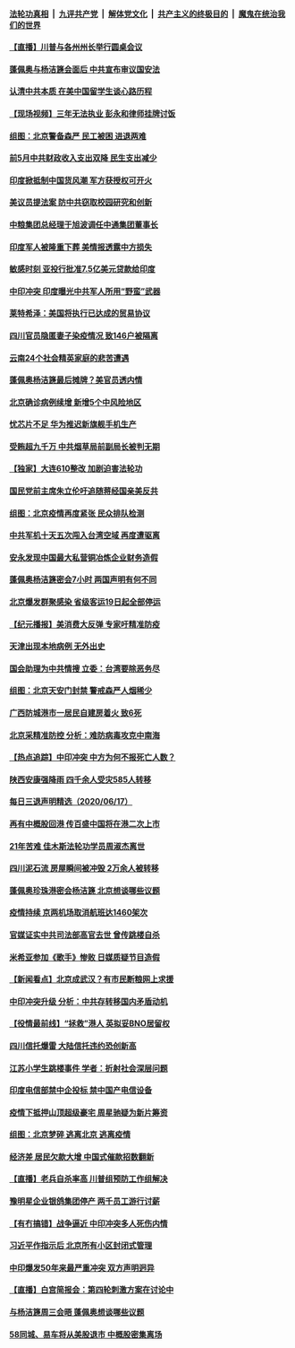 ####  [法轮功真相](../../../../basic/blob/master/README.md?t=06190402) &nbsp;|&nbsp; [九评共产党](../../../../9ping.md/blob/master/README.md?t=06190402) &nbsp;|&nbsp; [解体党文化](../../../../jtdwh.md/blob/master/README.md?t=06190402)  &nbsp;|&nbsp; [共产主义的终极目的](../../../../gczydzjmd.md/blob/master/README.md?t=06190402) &nbsp;|&nbsp; [魔鬼在统治我们的世界](../../../../mgztzwmdsj.md/blob/master/README.md?t=06190402) 

#### [【直播】川普与各州州长举行圆桌会议](../pages/nsc413/n12196074.md?t=06190402) 

#### [蓬佩奥与杨洁篪会面后 中共宣布审议国安法](../pages/nsc413/n12195997.md?t=06190402) 

#### [认清中共本质 在美中国留学生谈心路历程](../pages/nsc413/n12195569.md?t=06190402) 

#### [【现场视频】三年无法执业 彭永和律师挂牌讨饭](../pages/nsc413/n12196102.md?t=06190402) 

#### [组图：北京警备森严 民工被困 进退两难](../pages/nsc413/n12195180.md?t=06190402) 

#### [前5月中共财政收入支出双降 民生支出减少](../pages/nsc413/n12195593.md?t=06190402) 

#### [印度掀抵制中国货风潮 军方获授权可开火](../pages/nsc413/n12195858.md?t=06190402) 

#### [美议员提法案 防中共窃取校园研究和创新](../pages/nsc413/n12195563.md?t=06190402) 

#### [中粮集团总经理于旭波调任中通集团董事长](../pages/nsc413/n12195718.md?t=06190402) 

#### [印度军人被隆重下葬 美情报透露中方损失](../pages/nsc413/n12195687.md?t=06190402) 

#### [敏感时刻 亚投行批准7.5亿美元贷款给印度](../pages/nsc413/n12195525.md?t=06190402) 

#### [中印冲突 印度曝光中共军人所用“野蛮”武器](../pages/nsc413/n12195119.md?t=06190402) 

#### [莱特希泽：美国将执行已达成的贸易协议](../pages/nsc413/n12195278.md?t=06190402) 

#### [四川官员隐匿妻子染疫情况 致146户被隔离](../pages/nsc413/n12195036.md?t=06190402) 

#### [云南24个社会精英家庭的悲苦遭遇](../pages/nsc413/n12189334.md?t=06190402) 

#### [蓬佩奥杨洁篪最后摊牌？美官员透内情](../pages/nsc413/n12195078.md?t=06190402) 

#### [北京确诊病例续增 新增5个中风险地区](../pages/nsc413/n12194096.md?t=06190402) 

#### [忧芯片不足 华为推迟新旗舰手机生产](../pages/nsc413/n12195028.md?t=06190402) 

#### [受贿超九千万 中共烟草局前副局长被判无期](../pages/nsc413/n12194833.md?t=06190402) 

#### [【独家】大连610整改 加剧迫害法轮功](../pages/nsc413/n12156726.md?t=06190402) 

#### [国民党前主席朱立伦吁追随蒋经国亲美反共](../pages/nsc413/n12194619.md?t=06190402) 


#### [组图：北京疫情再度紧张 民众排队检测](../pages/nsc413/n12194825.md?t=06190402) 

#### [中共军机十天五次闯入台湾空域 再度遭驱离](../pages/nsc413/n12194633.md?t=06190402) 

#### [安永发现中国最大私营铜冶炼企业财务造假](../pages/nsc413/n12193775.md?t=06190402) 

#### [蓬佩奥杨洁篪密会7小时 两国声明有何不同](../pages/nsc413/n12194738.md?t=06190402) 

#### [北京爆发群聚感染 省级客运19日起全部停运](../pages/nsc413/n12194365.md?t=06190402) 

#### [【纪元播报】美消费大反弹 专家吁精准防疫](../pages/nsc413/n12193751.md?t=06190402) 

#### [天津出现本地病例 无外出史](../pages/nsc413/n12194593.md?t=06190402) 

#### [国会助理为中共情搜 立委：台湾要除恶务尽](../pages/nsc413/n12193920.md?t=06190402) 

#### [组图：北京天安门封禁 警戒森严人烟稀少](../pages/nsc413/n12193256.md?t=06190402) 

#### [广西防城港市一居民自建房着火 致6死](../pages/nsc413/n12193987.md?t=06190402) 

#### [北京采精准防控 分析：难防病毒攻克中南海](../pages/nsc413/n12194031.md?t=06190402) 

#### [【热点追踪】中印冲突 中方为何不报死亡人数？](../pages/nsc413/n12194094.md?t=06190402) 

#### [陕西安康强降雨 四千余人受灾585人转移](../pages/nsc413/n12193904.md?t=06190402) 

#### [每日三退声明精选（2020/06/17）](../pages/nsc413/n12194018.md?t=06190402) 

#### [再有中概股回港 传百盛中国将在港二次上市](../pages/nsc413/n12193600.md?t=06190402) 

#### [21年苦难 佳木斯法轮功学员周淑杰离世](../pages/nsc413/n12192241.md?t=06190402) 

#### [四川泥石流 房屋瞬间被冲毁 2万余人被转移](../pages/nsc413/n12191488.md?t=06190402) 

#### [蓬佩奥珍珠港密会杨洁篪 北京想谈哪些议题](../pages/nsc413/n12193642.md?t=06190402) 

#### [疫情持续 京两机场取消航班达1460架次](../pages/nsc413/n12193757.md?t=06190402) 

#### [官媒证实中共司法部高官去世 曾传跳楼自杀](../pages/nsc413/n12193584.md?t=06190402) 

#### [米希亚参加《歌手》惨败 日媒质疑节目造假](../pages/nsc413/n12193273.md?t=06190402) 

#### [【新闻看点】北京成武汉？有市民断粮网上求援](../pages/nsc413/n12193215.md?t=06190402) 

#### [中印冲突升级 分析：中共存转移国内矛盾动机](../pages/nsc413/n12193352.md?t=06190402) 

#### [【役情最前线】“拯救”港人 英拟妥BNO居留权](../pages/nsc413/n12193013.md?t=06190402) 

#### [四川信托爆雷 大陆信托违约恐创新高](../pages/nsc413/n12193238.md?t=06190402) 

#### [江苏小学生跳楼事件 学者：折射社会深层问题](../pages/nsc413/n12193135.md?t=06190402) 

#### [印度电信部禁中企投标 禁中国产电信设备](../pages/nsc413/n12193167.md?t=06190402) 

#### [疫情下抵押山顶超级豪宅 周星驰疑为新片筹资](../pages/nsc413/n12192972.md?t=06190402) 

#### [组图：北京梦碎 逃离北京 逃离疫情](../pages/nsc413/n12192398.md?t=06190402) 

#### [经济差 居民欠款大增 中国式催款招数翻新](../pages/nsc413/n12193050.md?t=06190402) 

#### [【直播】老兵自杀率高 川普组预防工作组解决](../pages/nsc413/n12192821.md?t=06190402) 

#### [豫明星企业银鸽集团停产 两千员工游行讨薪](../pages/nsc413/n12192659.md?t=06190402) 

#### [【有冇搞错】战争逼近 中印冲突多人死伤内情](../pages/nsc413/n12192916.md?t=06190402) 

#### [习近平作指示后 北京所有小区封闭式管理](../pages/nsc413/n12192463.md?t=06190402) 

#### [中印爆发50年来最严重冲突 双方声明迥异](../pages/nsc413/n12192677.md?t=06190402) 

#### [【直播】白宫简报会：第四轮刺激方案在讨论中](../pages/nsc413/n12192885.md?t=06190402) 

#### [与杨洁篪周三会晤 蓬佩奥想谈哪些议题](../pages/nsc413/n12192512.md?t=06190402) 

#### [58同城、易车将从美股退市 中概股密集离场](../pages/nsc413/n12192649.md?t=06190402) 

